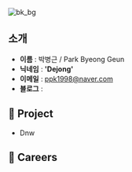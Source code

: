 ![bk_bg]()

## **소개**
- **이름** : 박병근 / Park Byeong Geun
- **닉네임** : **'Dejong'**
- **이메일** : ppk1998@naver.com
- **블로그** : 

## **👤 Project**
- Dnw

## **📖 Careers**



